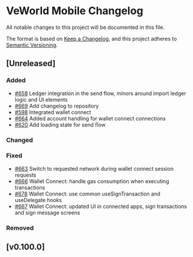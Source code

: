 # VeWorld Mobile Changelog
All notable changes to this project will be documented in this file.

The format is based on [Keep a Changelog](https://keepachangelog.com/en/1.0.0/),
and this project adheres to [Semantic Versioning](https://semver.org/spec/v2.0.0.html).

<!--

Use the following template to create a new Unreleased change log.
## [Unreleased]
### Added

### Changed

### Fixed

### Removed
-->

## [Unreleased]
### Added
- [#658](https://github.com/vechainfoundation/veworld-mobile/issues/658) Ledger integration in the send flow, minors around import ledger logic and UI elements
- [#669](https://github.com/vechainfoundation/veworld-mobile/issues/669) Add changelog to repository
- [#598](https://github.com/vechainfoundation/veworld-mobile/issues/598) Integrated wallet connect 
- [#664](https://github.com/vechainfoundation/veworld-mobile/issues/664) Added account handling for wallet connect connections
- [#620](https://github.com/vechainfoundation/veworld-mobile/issues/620) Add loading state for send flow

### Changed

### Fixed
- [#663](https://github.com/vechainfoundation/veworld-mobile/issues/663) Switch to requested network during wallet connect session requests
- [#666](https://github.com/vechainfoundation/veworld-mobile/issues/666) Wallet Connect: handle gas consumption when executing transactions
- [#678](https://github.com/vechainfoundation/veworld-mobile/issues/678) Wallet Connect: use common useSignTransaction and useDelegate hooks
- [#667](https://github.com/vechainfoundation/veworld-mobile/issues/667) Wallet Connect: updated UI in connected apps, sign transactions and sign message screens

### Removed

## [v0.100.0]